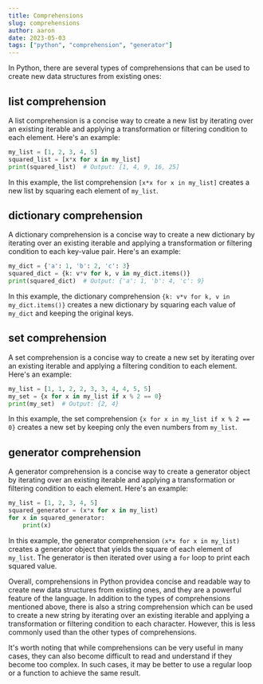```yaml
---
title: Comprehensions
slug: comprehensions
author: aaron
date: 2023-05-03
tags: ["python", "comprehension", "generator"]
---
```



In Python, there are several types of comprehensions that can be used to create new data structures from existing ones:

## list comprehension

A list comprehension is a concise way to create a new list by iterating over an existing iterable and applying a transformation or filtering condition to each element. Here's an example:

```python
my_list = [1, 2, 3, 4, 5]
squared_list = [x*x for x in my_list]
print(squared_list)  # Output: [1, 4, 9, 16, 25]
```

In this example, the list comprehension `[x*x for x in my_list]` creates a new list by squaring each element of `my_list`.

## dictionary comprehension

A dictionary comprehension is a concise way to create a new dictionary by iterating over an existing iterable and applying a transformation or filtering condition to each key-value pair. Here's an example:

```python
my_dict = {'a': 1, 'b': 2, 'c': 3}
squared_dict = {k: v*v for k, v in my_dict.items()}
print(squared_dict)  # Output: {'a': 1, 'b': 4, 'c': 9}
```

In this example, the dictionary comprehension `{k: v*v for k, v in my_dict.items()}` creates a new dictionary by squaring each value of `my_dict` and keeping the original keys.

## set comprehension

A set comprehension is a concise way to create a new set by iterating over an existing iterable and applying a filtering condition to each element. Here's an example:

```python
my_list = [1, 1, 2, 2, 3, 3, 4, 4, 5, 5]
my_set = {x for x in my_list if x % 2 == 0}
print(my_set)  # Output: {2, 4}
```

In this example, the set comprehension `{x for x in my_list if x % 2 == 0}` creates a new set by keeping only the even numbers from `my_list`.

## generator comprehension

A generator comprehension is a concise way to create a generator object by iterating over an existing iterable and applying a transformation or filtering condition to each element. Here's an example:

```python
my_list = [1, 2, 3, 4, 5]
squared_generator = (x*x for x in my_list)
for x in squared_generator:
    print(x)
```

In this example, the generator comprehension `(x*x for x in my_list)` creates a generator object that yields the square of each element of `my_list`. The generator is then iterated over using a `for` loop to print each squared value.

Overall, comprehensions in Python providea concise and readable way to create new data structures from existing ones, and they are a powerful feature of the language. In addition to the types of comprehensions mentioned above, there is also a string comprehension which can be used to create a new string by iterating over an existing iterable and applying a transformation or filtering condition to each character. However, this is less commonly used than the other types of comprehensions.

It's worth noting that while comprehensions can be very useful in many cases, they can also become difficult to read and understand if they become too complex. In such cases, it may be better to use a regular loop or a function to achieve the same result.
